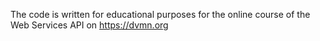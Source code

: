 The code is written for educational purposes for the online course of the Web Services API on https://dvmn.org
